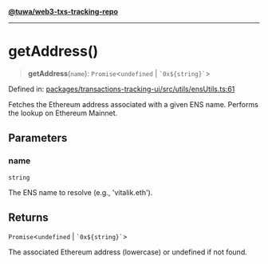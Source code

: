 [**@tuwa/web3-txs-tracking-repo**](../../../README.md)

***

# getAddress()

> **getAddress**(`name`): `Promise`\<`undefined` \| `` `0x${string}` ``\>

Defined in: [packages/transactions-tracking-ui/src/utils/ensUtils.ts:61](https://github.com/TuwaIO/web3-transactions-tracking/blob/1bf3018dad7abb3e78153016a05f83f9bb810f10/packages/transactions-tracking-ui/src/utils/ensUtils.ts#L61)

Fetches the Ethereum address associated with a given ENS name.
Performs the lookup on Ethereum Mainnet.

## Parameters

### name

`string`

The ENS name to resolve (e.g., 'vitalik.eth').

## Returns

`Promise`\<`undefined` \| `` `0x${string}` ``\>

The associated Ethereum address (lowercase) or undefined if not found.
